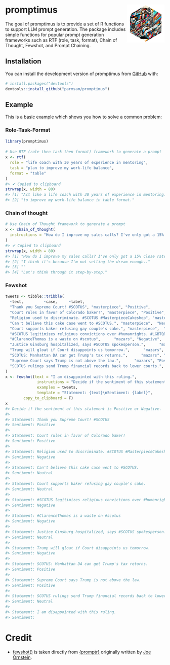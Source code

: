 
<!-- README.md is generated from README.Rmd. Please edit that file -->

# promptimus <img src="man/figures/logo.png" align="right" height="120" alt="" />

<!-- badges: start -->
<!-- badges: end -->

The goal of promptimus is to provide a set of R functions to support LLM
prompt generation. The package includes simple functions for popular
prompt generation frameworks such as RTF (role, task, format), Chain of
Thought, Fewshot, and Prompt Chaining.

## Installation

You can install the development version of promptimus from
[GitHub](https://github.com/) with:

``` r
# install.packages("devtools")
devtools::install_github("parmsam/promptimus")
```

## Example

This is a basic example which shows you how to solve a common problem:

### Role-Task-Format

``` r
library(promptimus)

# Use RTF (role then task then format) framework to generate a prompt
x <- rtf(
  role = "life coach with 30 years of experience in mentoring",   
  task = "plan to improve my work-life balance", 
  format = "table"
)
#> ✔ Copied to clipboard
strwrap(x, width = 80)
#> [1] "Act like a life coach with 30 years of experience in mentoring. Give me a plan"
#> [2] "to improve my work-life balance in table format."
```

### Chain of thought

``` r
# Use Chain of Thought framework to generate a prompt
x <- chain_of_thought(
  instructions = "How do I improve my sales calls? I've only got a 15% close rate right now, and I think it's because I'm not selling the dream enough."
)
#> ✔ Copied to clipboard
strwrap(x, width = 80)
#> [1] "How do I improve my sales calls? I've only got a 15% close rate right now, and"
#> [2] "I think it's because I'm not selling the dream enough.."                       
#> [3] ""                                                                              
#> [4] "Let's think through it step-by-step."
```

### Fewshot

``` r
tweets <- tibble::tribble(
  ~text,         ~case,     ~label,
  "Thank you Supreme Court! #SCOTUS", "masterpiece", "Positive",
  "Court rules in favor of Colorado baker!", "masterpiece", "Positive",
  "Religion used to discriminate. #SCOTUS #MasterpieceCakeshop", "masterpiece", "Negative",
  "Can't believe this cake case went to #SCOTUS.", "masterpiece",  "Neutral",
  "Court supports baker refusing gay couple's cake.", "masterpiece",  "Neutral",
  "#SCOTUS legitimizes religious convictions over #humanrights. #LGBTQRights", "masterpiece", "Negative",
  "#ClarenceThomas is a waste on #scotus",      "mazars", "Negative",
  "Justice Ginsburg hospitalized, says #SCOTUS spokesperson.",      "mazars",  "Neutral",
  "Trump will gloat if Court disappoints us tomorrow.",      "mazars", "Negative",
  "SCOTUS: Manhattan DA can get Trump's tax returns.",      "mazars", "Positive",
  "Supreme Court says Trump is not above the law.",      "mazars", "Positive",
  "SCOTUS rulings send Trump financial records back to lower courts.",      "mazars",  "Neutral"
)
x <- fewshot(text = "I am disappointed with this ruling.",
              instructions = "Decide if the sentiment of this statement is Positive or Negative.",
              examples = tweets,
              template = "Statement: {text}\nSentiment: {label}",
        copy_to_clipboard = F)
x
#> Decide if the sentiment of this statement is Positive or Negative.
#> 
#> Statement: Thank you Supreme Court! #SCOTUS
#> Sentiment: Positive
#> 
#> Statement: Court rules in favor of Colorado baker!
#> Sentiment: Positive
#> 
#> Statement: Religion used to discriminate. #SCOTUS #MasterpieceCakeshop
#> Sentiment: Negative
#> 
#> Statement: Can't believe this cake case went to #SCOTUS.
#> Sentiment: Neutral
#> 
#> Statement: Court supports baker refusing gay couple's cake.
#> Sentiment: Neutral
#> 
#> Statement: #SCOTUS legitimizes religious convictions over #humanrights. #LGBTQRights
#> Sentiment: Negative
#> 
#> Statement: #ClarenceThomas is a waste on #scotus
#> Sentiment: Negative
#> 
#> Statement: Justice Ginsburg hospitalized, says #SCOTUS spokesperson.
#> Sentiment: Neutral
#> 
#> Statement: Trump will gloat if Court disappoints us tomorrow.
#> Sentiment: Negative
#> 
#> Statement: SCOTUS: Manhattan DA can get Trump's tax returns.
#> Sentiment: Positive
#> 
#> Statement: Supreme Court says Trump is not above the law.
#> Sentiment: Positive
#> 
#> Statement: SCOTUS rulings send Trump financial records back to lower courts.
#> Sentiment: Neutral
#> 
#> Statement: I am disappointed with this ruling.
#> Sentiment:
```

# Credit

- [fewshot()](R/fewshot.R) is taken directly from
  [{promptr}](https://github.com/joeornstein/promptr) originally written
  by [Joe Ornstein](https://github.com/joeornstein).
